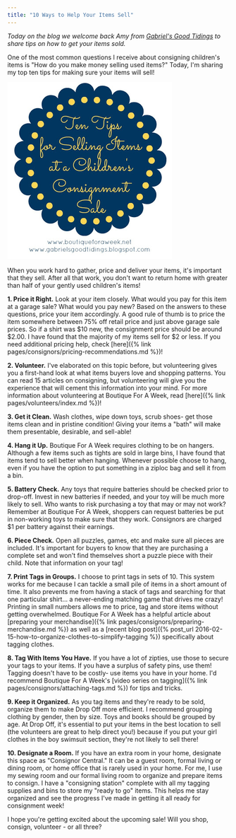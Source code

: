 ```yaml
---
title: "10 Ways to Help Your Items Sell"
---
```


_Today on the blog we welcome back Amy from_ [_Gabriel's Good Tidings_](http://gabrielsgoodtidings.blogspot.com/) _to share tips on how to get your items sold._

One of the most common questions I receive about consigning children's items is "How do you make money selling used items?" Today, I'm sharing my top ten tips for making sure your items will sell!

![](/img/blog/consigning-tips.jpg)

When you work hard to gather, price and deliver your items, it's important that they sell. After all that work, you don't want to return home with greater than half of your gently used children's items!

**1\. Price it Right.** Look at your item closely. What would you pay for this item at a garage sale? What would you pay new? Based on the answers to these questions, price your item accordingly. A good rule of thumb is to price the item somewhere between 75% off retail price and just above garage sale prices. So if a shirt was $10 new, the consignment price should be around $2.00. I have found that the majority of my items sell for $2 or less. If you need additional pricing help, check [here]({% link pages/consignors/pricing-recommendations.md %})!

**2\. Volunteer.** I've elaborated on this topic before, but volunteering gives you a first-hand look at what items buyers love and shopping patterns. You can read 15 articles on consigning, but volunteering will give you the experience that will cement this information into your mind. For more information about volunteering at Boutique For A Week, read [here]({% link pages/volunteers/index.md %})!

**3\. Get it Clean.** Wash clothes, wipe down toys, scrub shoes- get those items clean and in pristine condition! Giving your items a "bath" will make them presentable, desirable, and sell-able!

**4\. Hang it Up.** Boutique For A Week requires clothing to be on hangers. Although a few items such as tights are sold in large bins, I have found that items tend to sell better when hanging. Whenever possible choose to hang, even if you have the option to put something in a ziploc bag and sell it from a bin.

**5\. Battery Check.** Any toys that require batteries should be checked prior to drop-off. Invest in new batteries if needed, and your toy will be much more likely to sell. Who wants to risk purchasing a toy that may or may not work? Remember at Boutique For A Week, shoppers can request batteries be put in non-working toys to make sure that they work. Consignors are charged $1 per battery against their earnings.

**6\. Piece Check.** Open all puzzles, games, etc and make sure all pieces are included. It's important for buyers to know that they are purchasing a complete set and won't find themselves short a puzzle piece with their child. Note that information on your tag!

**7\. Print Tags in Groups.** I choose to print tags in sets of 10. This system works for me because I can tackle a small pile of items in a short amount of time. It also prevents me from having a stack of tags and searching for that one particular shirt... a never-ending matching game that drives me crazy! Printing in small numbers allows me to price, tag and store items without getting overwhelmed. Boutique For A Week has a helpful article about [preparing your merchandise]({% link pages/consignors/preparing-merchandise.md %}) as well as a [recent blog post]({% post_url 2016-02-15-how-to-organize-clothes-to-simplify-tagging %}) specifically about tagging clothes.

**8\. Tag With Items You Have.** If you have a lot of zipties, use those to secure your tags to your items. If you have a surplus of safety pins, use them! Tagging doesn't have to be costly- use items you have in your home. I'd recommend Boutique For A Week's [video series on tagging]({% link pages/consignors/attaching-tags.md %}) for tips and tricks.

**9\. Keep it Organized.** As you tag items and they're ready to be sold, organize them to make Drop Off more efficient. I recommend grouping clothing by gender, then by size. Toys and books should be grouped by age. At Drop Off, it's essential to put your items in the best location to sell (the volunteers are great to help direct you!) because if you put your girl clothes in the boy swimsuit section, they're not likely to sell there!

**10\. Designate a Room.** If you have an extra room in your home, designate this space as "Consignor Central." It can be a guest room, formal living or dining room, or home office that is rarely used in your home. For me, I use my sewing room and our formal living room to organize and prepare items to consign. I have a "consigning station" complete with all my tagging supplies and bins to store my "ready to go" items. This helps me stay organized and see the progress I've made in getting it all ready for consignment week!

I hope you're getting excited about the upcoming sale! Will you shop, consign, volunteer - or all three?
